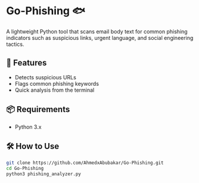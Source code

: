# Go-Phishing 🐟

A lightweight Python tool that scans email body text for common phishing indicators such as suspicious links, urgent language, and social engineering tactics.

## 🚀 Features
- Detects suspicious URLs
- Flags common phishing keywords
- Quick analysis from the terminal

## 📦 Requirements
- Python 3.x

## 🛠️ How to Use
```bash
git clone https://github.com/AhmedxAbubakar/Go-Phishing.git
cd Go-Phishing
python3 phishing_analyzer.py
